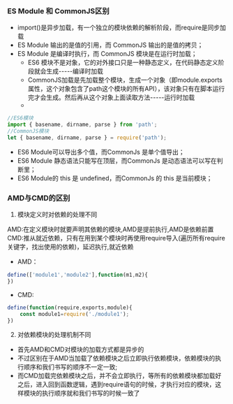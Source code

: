 ### ES Module 和 CommonJS区别

- import()是异步加载，有一个独立的模块依赖的解析阶段，而require是同步加载
- ES Module 输出的是值的引用，而 CommonJS 输出的是值的拷贝；
- ES Module 是编译时执行，而 CommonJS 模块是在运行时加载；
  - ES6 模块不是对象，它的对外接口只是一种静态定义，在代码静态定义阶段就会生成-----编译时加载
  - CommonJS加载是先加载整个模块，生成一个对象（即module.exports属性，这个对象包含了path这个模块的所有API），该对象只有在脚本运行完才会生成。然后再从这个对象上面读取方法-----运行时加载
  - 
```js
//ES6模块
import { basename, dirname, parse } from 'path';
//CommonJS模块
let { basename, dirname, parse } = require('path');
```
- ES6 Module可以导出多个值，而CommonJs 是单个值导出；
- ES6 Module 静态语法只能写在顶层，而CommonJs 是动态语法可以写在判断里；
- ES6 Module的 this 是 undefined，而CommonJs 的 this 是当前模块；


### AMD与CMD的区别
1. 模块定义时对依赖的处理不同

AMD:在定义模块时就要声明其依赖的模块,AMD是提前执行,AMD是依赖前置
CMD:推从就近依赖，只有在用到某个模块时再使用require导入(遍历所有require关键字，找出使用的依赖)，延迟执行,就近依赖
- AMD：
```js
define(['module1','module2'],function(m1,m2){
})
```
- CMD:
```js
define(function(require,exports,module){
	const module1=require('./module1');
})
```
2. 对依赖模块的处理机制不同

- 首先AMD和CMD对模块的加载方式都是异步的
- 不过区别在于AMD当加载了依赖模块之后立即执行依赖模块，依赖模块的执行顺序和我们书写的顺序不一定一致;
- 而CMD加载完依赖模块之后，并不会立即执行，等所有的依赖模块都加载好之后，进入回到函数逻辑，遇到require语句的时候，才执行对应的模块，这样模块的执行顺序就和我们书写的时候一致了